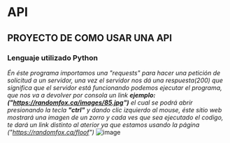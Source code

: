 # **API** 

## **PROYECTO DE COMO USAR UNA API**

### **Lenguaje utilizado Python**
_Én éste programa importamos una "requests" para hacer una petición de solicitud a un servidor, una vez el servidor nos dá una respuesta(200) que significa que el servidor está funcionando podemos ejecutar el programa, que nos va a devolver por consola un link **ejemplo:("https://randomfox.ca/images/85.jpg")** el cual se podrá abrir presionando la tecla **"ctrl"** y dando clic izquierdo al mouse, éste sitio web mostrará una imagen de un zorro y cada ves que sea ejecutado el codigo, te dará un link distinto al aterior ya que estamos usando la página 
("https://randomfox.ca/floof")_
![image](https://user-images.githubusercontent.com/118028611/201490437-8ad684b1-5a98-4f50-a519-253fa6416e4b.png)
